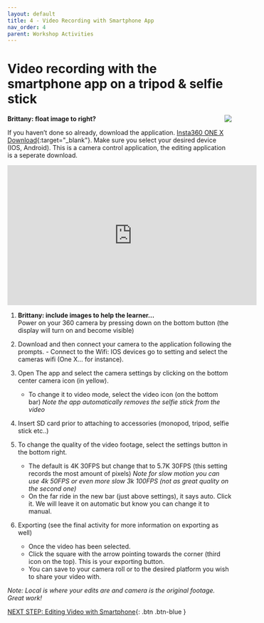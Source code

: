 ```yaml
---
layout: default
title: 4 - Video Recording with Smartphone App
nav_order: 4
parent: Workshop Activities
---
```


# Video recording with the smartphone app on a tripod & selfie stick
**Brittany: float image to right?** <img src="images/insta-02.png" style="float:right">

If you haven’t done so already, download the application. [Insta360 ONE X Download](https://www.insta360.com/download/insta360-onex){:target="_blank"}. Make sure you select your desired device (IOS, Android). This is a camera control application, the editing application is a seperate download. 

<iframe width="560" height="315" src="https://www.youtube.com/embed/8ZPmzuT46UU" title="YouTube video player" frameborder="0" allow="accelerometer; autoplay; clipboard-write; encrypted-media; gyroscope; picture-in-picture" allowfullscreen></iframe>

1. **Brittany: include images to help the learner...**<br>Power on your 360 camera by pressing down on the bottom button (the display will turn on and become visible) 

2. Download and then connect your camera to the application following the prompts.                                                                    - Connect to the Wifi: IOS devices go to setting and select the cameras wifi (One X... for instance).
3. Open The app and select the camera settings by clicking on the bottom center camera icon (in yellow). 
     - To change it to video mode, select the video icon (on the bottom bar)
_Note the app automatically removes the selfie stick from the video_

4. Insert SD card prior to attaching to accessories (monopod, tripod, selfie stick etc..)

5. To change the quality of the video footage, select the settings button in the bottom right.
    - The default is 4K 30FPS but change that to 5.7K 30FPS (this setting records the most amount of pixels)
_Note for slow motion you can use 4k 50FPS or even more slow 3k 100FPS (not as great quality on the second one)_
    - On  the far ride in the new bar (just above settings), it says auto. Click it. We will leave it on automatic but know you can change it to manual.

6. Exporting (see the final activity for more information on exporting as well)
    - Once the video has been selected. 
    - Click the square with the arrow pointing towards the corner (third icon on the top). This is your exporting button.  
    - You can save to your camera roll or to the desired platform you wish to share your video with. 

_Note: Local is where your edits are and camera is the original footage.
Great work!_

[NEXT STEP: Editing Video with Smartphone](editing-video-smartphone.html){: .btn .btn-blue }
